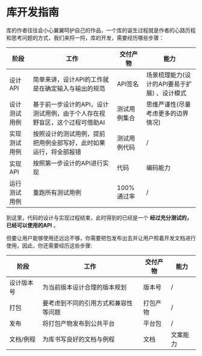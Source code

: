 # 库开发指南

库的作者往往会小心翼翼呵护自己的作品，一个库的诞生过程就是作者的心路历程和思考问题的方式，我们来捋一捋，库的开发，需要经历哪些步骤：

| 阶段 | 工作 | 交付产物 | 能力 |
| -- | -- | -- | -- | 
| 设计API | 简单来讲，设计API的工作就是在确定输入与输出的规范 | API签名 | 场景梳理能力(设计的API要易于扩展) 、设计模式|
| 设计测试用例 | 基于前一步设计的API，设计测试用例，由于个人存在视野盲区，这个过程可借助AI | 测试用例集合 | 思维严谨性(尽量考虑更多的边界情况) | 
| 实现测试用例 | 按照设计的测试用例，提前把用例全部写好，此时如果运行，将全部报错 | 测试用例代码 | / |
| 实现API | 按照第一步设计的API进行实现 | 代码 | 编码能力 |
| 运行测试用例 | 重跑所有测试用例 | 100%通过率 | / |

到这里，代码的设计与实现过程结束，此时得到的已经是一个 **经过充分测试的，已经可以使用的API** 。

但要让用户能够使用还远远不够，你需要把包发布出去并让用户照着开发文档进行使用，因此，你还需要经历这些步骤:

| 阶段 | 工作 | 交付产物 | 能力 |
| -- | -- | -- | -- |
| 设计版本号 | 为当前版本设计合理的版本规划 | 版本号 | / |
| 打包 | 要考虑到不同的引用方式和兼容性等问题 | 打包产物 | / |
| 发布 | 将打包产物发布到公共平台 | 平台包 | / |
| 文档/例程 | 为库书写良好的文档与例程 | 文档 | 文案能力 |